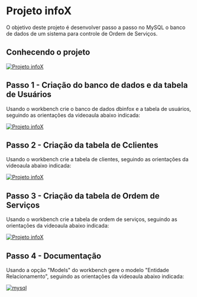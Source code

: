 # Projeto infoX
O objetivo deste projeto é desenvolver passo a passo no MySQL o banco de dados de um sistema para controle de Ordem de Serviços.

## Conhecendo o projeto
[![Projeto infoX](http://img.youtube.com/vi/eA4WjjkzK3c/0.jpg)](http://www.youtube.com/watch?v=eA4WjjkzK3c "Assistir")

## Passo 1 - Criação do banco de dados e da tabela de Usuários
Usando o workbench crie o banco de dados dbinfox e a tabela de usuários, seguindo as orientações da videoaula abaixo indicada:

[![Projeto infoX](http://img.youtube.com/vi/VMzEqwKjUDE/0.jpg)](http://www.youtube.com/watch?v=VMzEqwKjUDE "Assistir")

## Passo 2 - Criação da tabela de Cclientes
Usando o workbench crie a tabela de clientes, seguindo as orientações da videoaula abaixo indicada:

[![Projeto infoX](http://img.youtube.com/vi/vZo2c4kNXxM/0.jpg)](http://www.youtube.com/watch?v=vZo2c4kNXxM "Assistir")

## Passo 3 - Criação da tabela de Ordem de Serviços
Usando o workbench crie a tabela de ordem de serviços, seguindo as orientações da videoaula abaixo indicada:

[![Projeto infoX](http://img.youtube.com/vi/AHbmgF1TSgQ/0.jpg)](http://www.youtube.com/watch?v=AHbmgF1TSgQ "Assistir")

## Passo 4 - Documentação
Usando a opção "Models" do workbench gere o modelo "Entidade Relacionamento", seguindo as orientações da videoaula abaixo indicada:

[![mysql](http://img.youtube.com/vi/t7sNnB1TvEs/0.jpg)](http://www.youtube.com/watch?v=t7sNnB1TvEs "Assistir")
